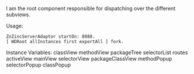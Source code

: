 I am the root component responsible for dispatching over the different subviews.


Usage: 

	ZnZincServerAdaptor startOn: 8088.
	[ WDRoot allInstances first exportAll ] fork.

Instance Variables:
	classView			<WDClassView>
	methodView			<WDMethodView>
	packageTree		<WDPackageTree>
	selectorList		<WDSelectorList>
	routes				<WAByMethodRoutes>
	activeView			<WDAbstractView>
	mainView			<WDMainView>
	selectorView		<WAComponent>
	packageClassView	<WAComponent>
	methodPopup		<WDMethodPopup>
	selectorPopup		<WDSelectorPopup>
	classPopup			<WDClassPopup>